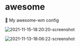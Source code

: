 # awesome
:ocean: My awesome-wm config

![2021-11-15-18:20:20-screenshot](https://user-images.githubusercontent.com/76592799/141828263-15b29e1e-1758-47f0-b700-54bcaa89056d.png)

![2021-11-13-18:06:22-screenshot](https://user-images.githubusercontent.com/76592799/141828338-f08ca8c1-8796-4267-9768-308cc3145e41.png)
